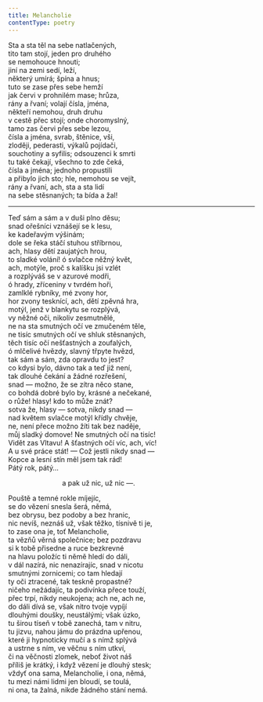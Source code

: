 ```yaml
---
title: Melancholie
contentType: poetry
---
```


Sta a sta těl na sebe natlačených,  
tito tam stojí, jeden pro druhého  
se nemohouce hnouti;  
jiní na zemi sedí, leží,  
některý umírá; špína a hnus;  
tuto se zase přes sebe hemží  
jak červi v prohnilém mase; hrůza,  
rány a řvaní; volají čísla, jména,  
někteří nemohou, druh druhu  
v cestě přec stojí; onde choromyslný,  
tamo zas červi přes sebe lezou,  
čísla a jména, svrab, štěnice, vši,  
zloději, pederasti, výkalů pojídači,  
souchotiny a syfilis; odsouzenci k smrti  
tu také čekají, všechno to zde čeká,  
čísla a jména; jednoho propustili  
a přibylo jich sto; hle, nemohou se vejít,  
rány a řvaní, ach, sta a sta lidí  
na sebe stěsnaných; ta bída a žal!

* * *

Teď sám a sám a v duši plno děsu;  
snad ořešníci vznášejí se k lesu,  
ke kadeřavým výšinám;  
dole se řeka stáčí stuhou stříbrnou,  
ach, hlasy dětí zaujatých hrou,  
to sladké volání! ó svlačce něžný květ,  
ach, motýle, proč s kalíšku jsi vzlét  
a rozplýváš se v azurové modři,  
ó hrady, zříceniny v tvrdém hoři,  
zamlklé rybníky, mé zvony hor,  
hor zvony tesknící, ach, dětí zpěvná hra,  
motýl, jenž v blankytu se rozplývá,  
vy něžné oči, nikoliv zesmutnělé,  
ne na sta smutných očí ve zmučeném těle,  
ne tisíc smutných očí ve shluk stěsnaných,  
těch tisíc očí nešťastných a zoufalých,  
ó mlčelivé hvězdy, slavný třpyte hvězd,  
tak sám a sám, zda opravdu to jest?  
co kdysi bylo, dávno tak a teď již není,  
tak dlouhé čekání a žádné rozřešení,  
snad — možno, že se zítra něco stane,  
co bohdá dobré bylo by, krásné a nečekané,  
o růže! hlasy! kdo to může znát?  
sotva že, hlasy — sotva, nikdy snad —  
nad květem svlačce motýl křídly chvěje,  
ne, není přece možno žíti tak bez naděje,  
můj sladký domove! Ne smutných očí na tisíc!  
Vidět zas Vltavu! A šťastných očí víc, ach, víc!  
A u své práce stát! — Což jestli nikdy snad —  
Kopce a lesní stín měl jsem tak rád!  
Pátý rok, pátý…

                            a pak už nic, už nic —.

Pouště a temné rokle míjejíc,  
se do vězení snesla šerá, němá,  
bez obrysu, bez podoby a bez hranic,  
nic nevíš, neznáš už, však těžko, tísnivě ti je,  
to zase ona je, toť Melancholie,  
ta vězňů věrná společnice; bez pozdravu  
si k tobě přisedne a ruce bezkrevné  
na hlavu položíc ti němě hledí do dáli,  
v dál nazírá, nic nenazírajíc, snad v nicotu  
smutnými zornicemi; co tam hledají  
ty oči ztracené, tak teskně propastné?  
ničeho nežádajíc, ta podivínka přece touží,  
přec trpí, nikdy neukojena; ach ne, ach ne,  
do dáli dívá se, však nitro tvoje vypíjí  
dlouhými doušky, neustálými; však úzko,  
tu širou tíseň v tobě zanechá, tam v nitru,  
tu jizvu, nahou jámu do prázdna upřenou,  
které ji hypnoticky mučí a s nímž splývá  
a ustrne s ním, ve věčnu s ním utkví,  
či na věčnosti zlomek, neboť život náš  
příliš je krátký, i když vězení je dlouhý stesk;  
vždyť ona sama, Melancholie, i ona, němá,  
tu mezi námi lidmi jen bloudí, se toulá,  
ni ona, ta žalná, nikde žádného stání nemá.

